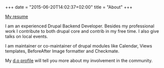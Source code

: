 +++
date = "2015-06-20T14:02:37+02:00"
title = "About"
+++

<a href="/files/resume.pdf" target="_blank" title="Resume">My resume</a>

I am an experienced Drupal Backend Developer. 
Besides my professional work I contribute to both drupal core and contrib in my free time. I also give talks on local events.

I am maintainer or co-maintainer of drupal modules like Calendar, Views templates, BeforeAfter Image formatter and Checkmate.

My <a href="https://www.drupal.org/u/geertvd" target="_bkank">d.o profile</a> will tell you more about my involvement in the community.
